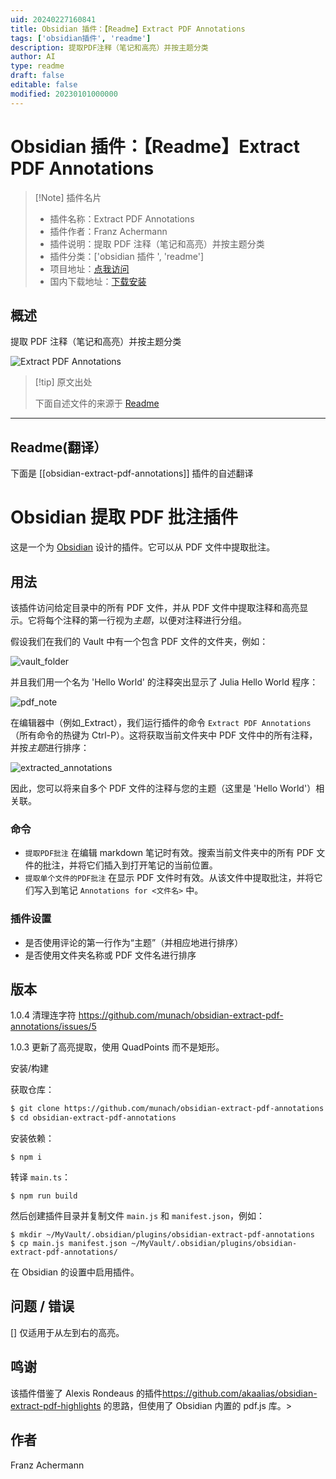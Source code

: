```yaml
---
uid: 20240227160841
title: Obsidian 插件：【Readme】Extract PDF Annotations
tags: ['obsidian插件', 'readme']
description: 提取PDF注释（笔记和高亮）并按主题分类
author: AI
type: readme
draft: false
editable: false
modified: 20230101000000
---
```


# Obsidian 插件：【Readme】Extract PDF Annotations

> [!Note] 插件名片
> - 插件名称：Extract PDF Annotations
> - 插件作者：Franz Achermann
> - 插件说明：提取 PDF 注释（笔记和高亮）并按主题分类
> - 插件分类：['obsidian 插件 ', 'readme']
> - 项目地址：[点我访问](https://github.com/munach/obsidian-extract-pdf-annotations)
> - 国内下载地址：[下载安装](https://pkmer.cn/products/plugin/pluginMarket/?obsidian-extract-pdf-annotations)

## 概述

提取 PDF 注释（笔记和高亮）并按主题分类

![Extract PDF Annotations](https://cdn.pkmer.cn/covers/obsidian-extract-pdf-annotations.jpeg!pkmer)

> [!tip] 原文出处
>
>下面自述文件的来源于 [Readme](https://ghproxy.net/https://raw.githubusercontent.com/munach/obsidian-extract-pdf-annotations/master/README.md)

---

## Readme(翻译）

下面是 [[obsidian-extract-pdf-annotations]] 插件的自述翻译

# Obsidian 提取 PDF 批注插件

这是一个为 [Obsidian](https://obsidian.md) 设计的插件。它可以从 PDF 文件中提取批注。

## 用法

该插件访问给定目录中的所有 PDF 文件，并从 PDF 文件中提取注释和高亮显示。它将每个注释的第一行视为*主题*，以便对注释进行分组。

假设我们在我们的 Vault 中有一个包含 PDF 文件的文件夹，例如：

![vault_folder](https://cdn.pkmer.cn/covers/obsidian-extract-pdf-annotations_1_0.jpeg!pkmer)

并且我们用一个名为 'Hello World' 的注释突出显示了 Julia Hello World 程序：

![pdf_note](https://cdn.pkmer.cn/covers/obsidian-extract-pdf-annotations_1_1.jpeg!pkmer)

在编辑器中（例如\_Extract），我们运行插件的命令 `Extract PDF Annotations`（所有命令的热键为 Ctrl-P）。这将获取当前文件夹中 PDF 文件中的所有注释，并按*主题*进行排序：

![extracted_annotations](https://cdn.pkmer.cn/covers/obsidian-extract-pdf-annotations_1_2.jpeg!pkmer)

因此，您可以将来自多个 PDF 文件的注释与您的主题（这里是 'Hello World'）相关联。

### 命令

* `提取PDF批注` 在编辑 markdown 笔记时有效。搜索当前文件夹中的所有 PDF 文件的批注，并将它们插入到打开笔记的当前位置。
* `提取单个文件的PDF批注` 在显示 PDF 文件时有效。从该文件中提取批注，并将它们写入到笔记 `Annotations for <文件名>` 中。

### 插件设置

* 是否使用评论的第一行作为“主题”（并相应地进行排序）
* 是否使用文件夹名称或 PDF 文件名进行排序

## 版本

1.0.4 清理连字符 <https://github.com/munach/obsidian-extract-pdf-annotations/issues/5>

1.0.3 更新了高亮提取，使用 QuadPoints 而不是矩形。

安装/构建

获取仓库：

```bash
$ git clone https://github.com/munach/obsidian-extract-pdf-annotations.git
$ cd obsidian-extract-pdf-annotations
```

安装依赖：

```
$ npm i
```

转译 `main.ts`：

```
$ npm run build
```

然后创建插件目录并复制文件 `main.js` 和 `manifest.json`，例如：

```
$ mkdir ~/MyVault/.obsidian/plugins/obsidian-extract-pdf-annotations
$ cp main.js manifest.json ~/MyVault/.obsidian/plugins/obsidian-extract-pdf-annotations/
```

在 Obsidian 的设置中启用插件。

## 问题 / 错误

[] 仅适用于从左到右的高亮。

## 鸣谢

该插件借鉴了 Alexis Rondeaus 的插件<https://github.com/akaalias/obsidian-extract-pdf-highlights> 的思路，但使用了 Obsidian 内置的 pdf.js 库。>

## 作者

Franz Achermann
